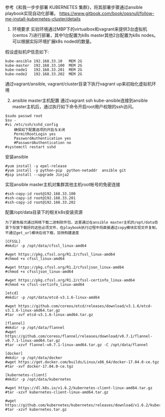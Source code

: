 参考《和我一步步部署 KUBERNETES 集群》，将其部署步骤通过ansible playbook实现自动化部署。
https://www.gitbook.com/book/opsnull/follow-me-install-kubernetes-cluster/details

1. 环境要求
实验环境通过MBP下的virtualbox和vagrant来提供3台虚拟机(centos 7)进行部署，其中1台配置为k8s master其他2台配置为k8s nodes。可以根据实际环境扩展k8s noded的数量。

假设虚拟机IP信息如下:
```
kube-ansible 192.168.33.10   MEM 2G
kube-master  192.168.33.100  MEM 2G
kube-node1   192.168.33.201  MEM 2G
kube-node2   192.168.33.202  MEM 2G
```
通过vagrant/ansible, vagrant/cluster目录下执行vagrant up来初始化虚拟机环境

2. ansible master主机配置
通过vagrant ssh kube-ansible连接到ansible master主机后，通过执行如下命令开启root用户权限的ssh访问。
```
$sudo passwd root
$su -
#vi /etc/ssh/sshd_config 
    确保如下配置选项的开启与关闭
    PermitRootLogin yes
    PasswordAuthentication yes
    #PasswordAuthentication no
#systemctl restart sshd
```
安装ansible
```
#yum install -y epel-release
#yum install -y python-pip  python-netaddr  ansible git
#pip install --upgrade Jinja2
```
实现ansible master主机对集群其他主机root帐号的免密连接
```
#ssh-copy-id root@192.168.33.100
#ssh-copy-id root@192.168.33.201
#ssh-copy-id root@192.168.33.202
```
配置/opt/data目录下的相关k8s安装资源
```
为了避免每次通过网络下载二进制软件包，这里通过在ansible master主机的/opt/data目录下存放下载好的这些必须文件，在playbook执行过程中将直接通过copy模块实现文件复制，不通过get_url模块在线下载，加快构建速度

[CFSSL]
#mkdir -p /opt/data/cfssl_linux-amd64

#wget https://pkg.cfssl.org/R1.2/cfssl_linux-amd64
#chmod +x cfssl_linux-amd64

#wget https://pkg.cfssl.org/R1.2/cfssljson_linux-amd64
#chmod +x cfssljson_linux-amd64

#wget https://pkg.cfssl.org/R1.2/cfssl-certinfo_linux-amd64
#chmod +x cfssl-certinfo_linux-amd64

[etcd]
#mkdir -p /opt/data/etcd-v3.1.6-linux-amd64

#wget https://github.com/coreos/etcd/releases/download/v3.1.6/etcd-v3.1.6-linux-amd64.tar.gz
#tar -xvf etcd-v3.1.6-linux-amd64.tar.gz

[flannel]
#mkdir -p /opt/data/flannel
#wget https://github.com/coreos/flannel/releases/download/v0.7.1/flannel-v0.7.1-linux-amd64.tar.gz
#tar -xzvf flannel-v0.7.1-linux-amd64.tar.gz -C /opt/data/flannel

[docker]
#mkdir -p /opt/data/docker
#wget https://get.docker.com/builds/Linux/x86_64/docker-17.04.0-ce.tgz
#tar -xvf docker-17.04.0-ce.tgz

[kubernetes-client]
#mkdir -p /opt/data/kubernetes

#wget https://dl.k8s.io/v1.6.2/kubernetes-client-linux-amd64.tar.gz
#tar -xzvf kubernetes-client-linux-amd64.tar.gz

#wget https://github.com/kubernetes/kubernetes/releases/download/v1.6.2/kubernetes.tar.gz
#tar -xzvf kubernetes.tar.gz

```



